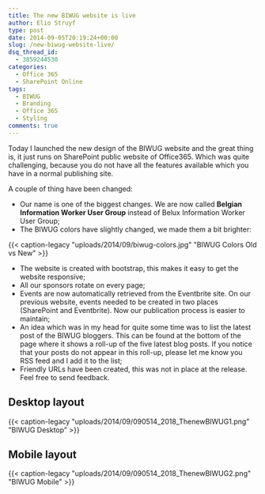 ```yaml
---
title: The new BIWUG website is live
author: Elio Struyf
type: post
date: 2014-09-05T20:19:24+00:00
slug: /new-biwug-website-live/
dsq_thread_id:
  - 3859244530
categories:
  - Office 365
  - SharePoint Online
tags:
  - BIWUG
  - Branding
  - Office 365
  - Styling
comments: true
---
```


Today I launched the new design of the BIWUG website and the great thing is, it just runs on SharePoint public website of Office365. Which was quite challenging, because you do not have all the features available which you have in a normal publishing site.

A couple of thing have been changed:

*   Our name is one of the biggest changes. We are now called **Belgian Information Worker User Group** instead of Belux Information Worker User Group;
*   The BIWUG colors have slightly changed, we made them a bit brighter:

{{< caption-legacy "uploads/2014/09/biwug-colors.jpg" "BIWUG Colors Old vs New" >}}

*   The website is created with bootstrap, this makes it easy to get the website responsive;
*   All our sponsors rotate on every page;
*   Events are now automatically retrieved from the Eventbrite site. On our previous website, events needed to be created in two places (SharePoint and Eventbrite). Now our publication process is easier to maintain;
*   An idea which was in my head for quite some time was to list the latest post of the BIWUG bloggers. This can be found at the bottom of the page where it shows a roll-up of the five latest blog posts. If you notice that your posts do not appear in this roll-up, please let me know you RSS feed and I add it to the list;
*   Friendly URLs have been created, this was not in place at the release.
Feel free to send feedback.

## Desktop layout

{{< caption-legacy "uploads/2014/09/090514_2018_ThenewBIWUG1.png" "BIWUG Desktop" >}}

## Mobile layout

{{< caption-legacy "uploads/2014/09/090514_2018_ThenewBIWUG2.png" "BIWUG Mobile" >}}